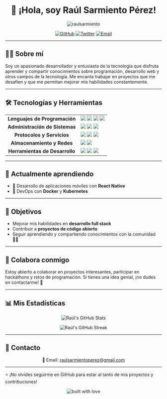 <h1 align="center">👋 ¡Hola, soy Raúl Sarmiento Pérez!</h1>

<p align="center">
  <img src="https://komarev.com/ghpvc/?username=tu-usuario&label=Profile%20views&color=0e75b6&style=flat" alt="raulsarmiento" />
</p>

<p align="center">
  <a href="https://github.com/tu-usuario"><img src="https://img.shields.io/github/followers/tu-usuario?label=Follow&style=social" alt="GitHub"></a>
  <a href="https://twitter.com/tu-usuario"><img src="https://img.shields.io/twitter/follow/tu-usuario?label=Follow&style=social" alt="Twitter"></a>
  <a href="mailto:raulsarmientoperez@gmail.com"><img src="https://img.shields.io/badge/email-contact%20me-blue" alt="Email"></a>
</p>

---

## 🧑‍💻 Sobre mí

Soy un apasionado desarrollador y entusiasta de la tecnología que disfruta aprender y compartir conocimientos sobre programación, desarrollo web y otros campos de la tecnología. Me encanta trabajar en proyectos que me desafíen y que me permitan mejorar mis habilidades constantemente.

---

## 🛠️ Tecnologías y Herramientas

<table align="center">
  <tr>
    <td align="center"><strong>Lenguajes de Programación</strong></td>
    <td>
      <img src="https://img.shields.io/badge/JavaScript-F7DF1E?style=for-the-badge&logo=javascript&logoColor=black" />
      <img src="https://img.shields.io/badge/HTML5-E34F26?style=for-the-badge&logo=html5&logoColor=white" />
      <img src="https://img.shields.io/badge/PHP-8993BE?style=for-the-badge&logo=php&logoColor=white" />
      <img src="https://img.shields.io/badge/Python-3776AB?style=for-the-badge&logo=python&logoColor=white" />
    </td>
  </tr>
  <tr>
    <td align="center"><strong>Administración de Sistemas</strong></td>
    <td>
      <img src="https://img.shields.io/badge/Active%20Directory-0078D6?style=for-the-badge&logo=microsoft&logoColor=white" />
      <img src="https://img.shields.io/badge/Docker-2496ED?style=for-the-badge&logo=docker&logoColor=white" />
      <img src="https://img.shields.io/badge/RAID-FFCA28?style=for-the-badge&logo=raid&logoColor=black" />
    </td>
  </tr>
  <tr>
    <td align="center"><strong>Protocolos y Servicios</strong></td>
    <td>
      <img src="https://img.shields.io/badge/DHCP-3DDC84?style=for-the-badge&logo=dhcp&logoColor=black" />
      <img src="https://img.shields.io/badge/DNS-2E7D32?style=for-the-badge&logo=dns&logoColor=white" />
      <img src="https://img.shields.io/badge/Apache-D22128?style=for-the-badge&logo=apache&logoColor=white" />
    </td>
  </tr>
  <tr>
    <td align="center"><strong>Almacenamiento y Redes</strong></td>
    <td>
      <img src="https://img.shields.io/badge/Samba-4A90E2?style=for-the-badge&logo=samba&logoColor=white" />
      <img src="https://img.shields.io/badge/NFS-2E2E2E?style=for-the-badge&logo=linux&logoColor=white" />
    </td>
  </tr>
  <tr>
    <td align="center"><strong>Herramientas de Desarrollo</strong></td>
    <td>
      <img src="https://img.shields.io/badge/phpMyAdmin-6C8F8F?style=for-the-badge&logo=phpmyadmin&logoColor=white" />
      <img src="https://img.shields.io/badge/Bash-4EAA25?style=for-the-badge&logo=gnu-bash&logoColor=white" />
      <img src="https://img.shields.io/badge/PowerShell-5391FE?style=for-the-badge&logo=powershell&logoColor=white" />
    </td>
  </tr>
</table>

---

## 🌱 Actualmente aprendiendo

- 📱 Desarrollo de aplicaciones móviles con **React Native**
- 🚀 DevOps con **Docker** y **Kubernetes**

---

## 🎯 Objetivos

- Mejorar mis habilidades en **desarrollo full stack**
- Contribuir a **proyectos de código abierto**
- Seguir aprendiendo y compartiendo conocimientos con la comunidad 👨‍💻

---

## 🤝 Colabora conmigo

Estoy abierto a colaborar en proyectos interesantes, participar en hackathons y retos de programación. Si tienes una idea genial, ¡no dudes en contactarme! 🚀

---

## 📊 Mis Estadísticas

<p align="center">
  <img src="https://github-readme-stats.vercel.app/api?username=tu-usuario&show_icons=true&theme=radical" alt="Raúl's GitHub Stats" />
</p>

<p align="center">
  <img src="https://github-readme-streak-stats.herokuapp.com/?user=tu-usuario&theme=radical" alt="Raúl's GitHub Streak" />
</p>

---

## 💬 Contacto

<p align="center">
  📧 Email: <a href="mailto:raulsarmientoperez@gmail.com">raulsarmientoperez@gmail.com</a> <br/>
</p>

---

⭐️ ¡No olvides seguirme en GitHub para estar al tanto de mis proyectos y contribuciones!

<p align="center">
  <img src="https://forthebadge.com/images/badges/built-with-love.svg" alt="built with love"/>
</p>
